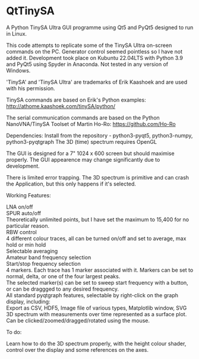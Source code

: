 # QtTinySA

A Python TinySA Ultra GUI programme using Qt5 and PyQt5 designed to run in Linux.

This code attempts to replicate some of the TinySA Ultra on-screen commands on the PC.  Generator control seemed pointless so I have not added it.
Development took place on Kubuntu 22.04LTS with Python 3.9 and PyQt5 using Spyder in Anaconda.
Not tested in any version of Windows.

'TinySA' and 'TinySA Ultra' are trademarks of Erik Kaashoek and are used with his permission.

TinySA commands are based on Erik's Python examples:
http://athome.kaashoek.com/tinySA/python/

The serial communication commands are based on the Python NanoVNA/TinySA Toolset of Martin Ho-Ro:
https://github.com/Ho-Ro

Dependencies: Install from the repository - python3-pyqt5, python3-numpy, python3-pyqtgraph
The 3D (time) spectrum requires OpenGL

The GUI is designed for a 7" 1024 x 600 screen but should maximise properly.  The GUI appearence may change significantly due to development.

There is limited error trapping.  The 3D spectrum is primitive and can crash the Application, but this only happens if it's selected.

Working Features:

LNA on/off  
SPUR auto/off  
Theoretically unlimited points, but I have set the maximum to 15,400 for no particular reason.  
RBW control  
4 different colour traces, all can be turned on/off and set to average, max hold or min hold  
Selectable averaging  
Amateur band frequency selection  
Start/stop frequency selection  
4 markers.  Each trace has 1 marker associated with it. Markers can be set to normal, delta, or one of the four largest peaks.  
The selected marker(s) can be set to sweep start frequency with a button, or can be draggged to any desired frequency.  
All standard pyqtgraph features, selectable by right-click on the graph display, including:  
    Export as CSV, HDF5, Image file of various types, Matplotlib window, SVG  
3D spectrum with measurements over time represented as a surface plot.  Can be clicked/zoomed/dragged/rotated using the mouse.  

To do:  

Learn how to do the 3D spectrum properly, with the height colour shader, control over the display and some references on the axes.
